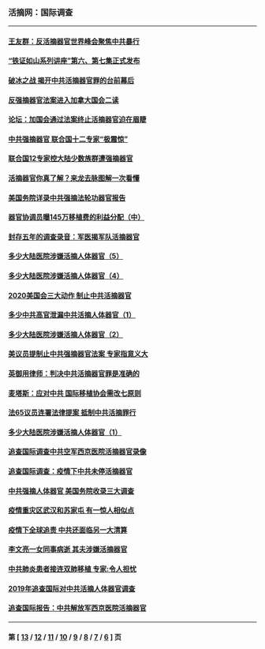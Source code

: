### 活摘网：国际调查
---
#### [王友群：反活摘器官世界峰会聚焦中共暴行](../../pages/nf5947/n13250738.md?01260430) 
#### [“铁证如山系列讲座”第六、第七集正式发布](../../pages/nf5947/n13106287.md?01260430) 
#### [破冰之战 揭开中共活摘器官罪的台前幕后](../../pages/nf5947/n13082457.md?01260430) 
#### [反强摘器官法案进入加拿大国会二读](../../pages/nf5947/n13033450.md?01260430) 
#### [论坛：加国会通过法案终止活摘器官迫在眉睫](../../pages/nf5947/n13029839.md?01260430) 
#### [中共强摘器官 联合国十二专家“极震惊”](../../pages/nf5947/n13024313.md?01260430) 
#### [联合国12专家控大陆少数族群遭强摘器官](../../pages/nf5947/n13023877.md?01260430) 
#### [活摘器官你真了解？来龙去脉图解一次看懂](../../pages/nf5947/n13013820.md?01260430) 
#### [美国务院详录中共强摘法轮功器官报告](../../pages/nf5947/n12944519.md?01260430) 
#### [器官协调员曝145万移植费的利益分配（中）](../../pages/nf5947/n12894547.md?01260430) 
#### [封存五年的调查录音：军医揭军队活摘器官](../../pages/nf5947/n12798692.md?01260430) 
#### [多少大陆医院涉嫌活摘人体器官（5）](../../pages/nf5947/n12768383.md?01260430) 
#### [多少大陆医院涉嫌活摘人体器官（4）](../../pages/nf5947/n12664434.md?01260430) 
#### [2020美国会三大动作 制止中共活摘器官](../../pages/nf5947/n12682004.md?01260430) 
#### [多少中共高官泄漏中共活摘人体器官（1）](../../pages/nf5947/n12671234.md?01260430) 
#### [多少大陆医院涉嫌活摘人体器官（2）](../../pages/nf5947/n12655589.md?01260430) 
#### [美议员提制止中共强摘器官法案 专家指意义大](../../pages/nf5947/n12630561.md?01260430) 
#### [英御用律师：判决中共活摘器官罪是准确的](../../pages/nf5947/n12580740.md?01260430) 
#### [麦塔斯：应对中共 国际移植协会需改七原则](../../pages/nf5947/n12514711.md?01260430) 
#### [法65议员连署法律提案 抵制中共活摘罪行](../../pages/nf5947/n12437047.md?01260430) 
#### [多少大陆医院涉嫌活摘人体器官（1）](../../pages/nf5947/n12414284.md?01260430) 
#### [追查国际调查中共空军西京医院活摘器官录像](../../pages/nf5947/n12348837.md?01260430) 
#### [追查国际调查：疫情下中共未停活摘器官](../../pages/nf5947/n12273415.md?01260430) 
#### [中共强摘人体器官 美国务院收录三大调查](../../pages/nf5947/n12181488.md?01260430) 
#### [疫情重灾区武汉和苏家屯 有一惊人相似点](../../pages/nf5947/n12150824.md?01260430) 
#### [疫情下全球追责 中共还面临另一大清算](../../pages/nf5947/n12070397.md?01260430) 
#### [李文亮一女同事病逝 其夫涉嫌活摘器官](../../pages/nf5947/n11957882.md?01260430) 
#### [中共肺炎患者接连双肺移植 专家:令人担忧](../../pages/nf5947/n11945516.md?01260430) 
#### [2019年追查国际对中共活摘人体器官调查](../../pages/nf5947/n11917733.md?01260430) 
#### [追查国际报告：中共解放军西京医院活摘器官](../../pages/nf5947/n11838359.md?01260430) 

---
#### 第 [ [13](./13.md?01260430) / [12](./12.md?01260430) / [11](./11.md?01260430) / [10](./10.md?01260430) / [9](./9.md?01260430) / [8](./8.md?01260430) / [7](./7.md?01260430) / [6](./6.md?01260430) ] 页
